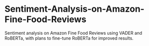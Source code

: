 # Sentiment-Analysis-on-Amazon-Fine-Food-Reviews
Sentiment analysis on Amazon Fine Food Reviews using VADER and RoBERTa, with plans to fine-tune RoBERTa for improved results.
